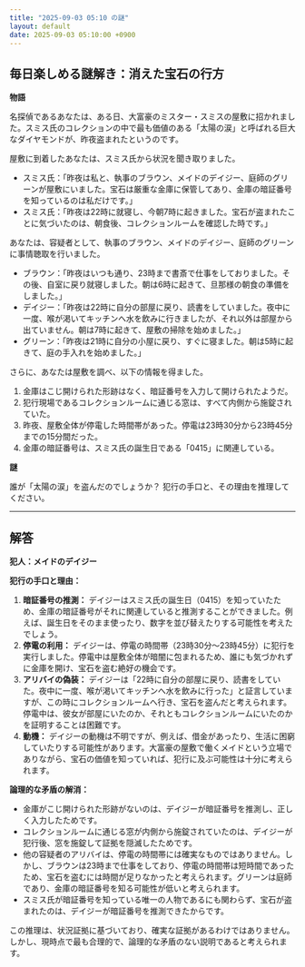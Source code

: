 ```yaml
---
title: "2025-09-03 05:10 の謎"
layout: default
date: 2025-09-03 05:10:00 +0900
---
```

## 毎日楽しめる謎解き：消えた宝石の行方

**物語**

名探偵であるあなたは、ある日、大富豪のミスター・スミスの屋敷に招かれました。スミス氏のコレクションの中で最も価値のある「太陽の涙」と呼ばれる巨大なダイヤモンドが、昨夜盗まれたというのです。

屋敷に到着したあなたは、スミス氏から状況を聞き取りました。

*   スミス氏：「昨夜は私と、執事のブラウン、メイドのデイジー、庭師のグリーンが屋敷にいました。宝石は厳重な金庫に保管してあり、金庫の暗証番号を知っているのは私だけです。」
*   スミス氏：「昨夜は22時に就寝し、今朝7時に起きました。宝石が盗まれたことに気づいたのは、朝食後、コレクションルームを確認した時です。」

あなたは、容疑者として、執事のブラウン、メイドのデイジー、庭師のグリーンに事情聴取を行いました。

*   ブラウン：「昨夜はいつも通り、23時まで書斎で仕事をしておりました。その後、自室に戻り就寝しました。朝は6時に起きて、旦那様の朝食の準備をしました。」
*   デイジー：「昨夜は22時に自分の部屋に戻り、読書をしていました。夜中に一度、喉が渇いてキッチンへ水を飲みに行きましたが、それ以外は部屋から出ていません。朝は7時に起きて、屋敷の掃除を始めました。」
*   グリーン：「昨夜は21時に自分の小屋に戻り、すぐに寝ました。朝は5時に起きて、庭の手入れを始めました。」

さらに、あなたは屋敷を調べ、以下の情報を得ました。

1.  金庫はこじ開けられた形跡はなく、暗証番号を入力して開けられたようだ。
2.  犯行現場であるコレクションルームに通じる窓は、すべて内側から施錠されていた。
3.  昨夜、屋敷全体が停電した時間帯があった。停電は23時30分から23時45分までの15分間だった。
4.  金庫の暗証番号は、スミス氏の誕生日である「0415」に関連している。

**謎**

誰が「太陽の涙」を盗んだのでしょうか？ 犯行の手口と、その理由を推理してください。

---

## 解答

**犯人：メイドのデイジー**

**犯行の手口と理由：**

1.  **暗証番号の推測：** デイジーはスミス氏の誕生日（0415）を知っていたため、金庫の暗証番号がそれに関連していると推測することができました。例えば、誕生日をそのまま使ったり、数字を並び替えたりする可能性を考えたでしょう。
2.  **停電の利用：** デイジーは、停電の時間帯（23時30分～23時45分）に犯行を実行しました。停電中は屋敷全体が暗闇に包まれるため、誰にも気づかれずに金庫を開け、宝石を盗む絶好の機会です。
3.  **アリバイの偽装：** デイジーは「22時に自分の部屋に戻り、読書をしていた。夜中に一度、喉が渇いてキッチンへ水を飲みに行った」と証言していますが、この時にコレクションルームへ行き、宝石を盗んだと考えられます。停電中は、彼女が部屋にいたのか、それともコレクションルームにいたのかを証明することは困難です。
4.  **動機：** デイジーの動機は不明ですが、例えば、借金があったり、生活に困窮していたりする可能性があります。大富豪の屋敷で働くメイドという立場でありながら、宝石の価値を知っていれば、犯行に及ぶ可能性は十分に考えられます。

**論理的な矛盾の解消：**

*   金庫がこじ開けられた形跡がないのは、デイジーが暗証番号を推測し、正しく入力したためです。
*   コレクションルームに通じる窓が内側から施錠されていたのは、デイジーが犯行後、窓を施錠して証拠を隠滅したためです。
*   他の容疑者のアリバイは、停電の時間帯には確実なものではありません。しかし、ブラウンは23時まで仕事をしており、停電の時間帯は短時間であったため、宝石を盗むには時間が足りなかったと考えられます。グリーンは庭師であり、金庫の暗証番号を知る可能性が低いと考えられます。
*   スミス氏が暗証番号を知っている唯一の人物であるにも関わらず、宝石が盗まれたのは、デイジーが暗証番号を推測できたからです。

この推理は、状況証拠に基づいており、確実な証拠があるわけではありません。しかし、現時点で最も合理的で、論理的な矛盾のない説明であると考えられます。
